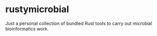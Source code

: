 # rustymicrobial
Just a personal collection of bundled Rust tools to carry out microbial bioinformatics work.
